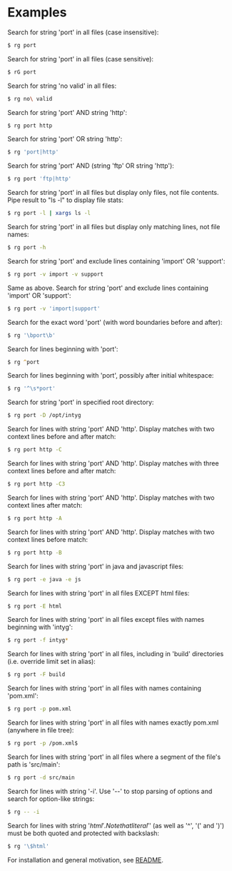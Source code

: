 # Examples

Search for string 'port' in all files (case insensitive):

```zsh
$ rg port
```

Search for string 'port' in all files (case sensitive):
```zsh
$ rG port
```

Search for string 'no valid' in all files:
```zsh
$ rg no\ valid
```

Search for string 'port' AND string 'http':

```zsh
$ rg port http
```

Search for string 'port' OR string 'http':

```zsh
$ rg 'port|http'
```

Search for string 'port' AND (string 'ftp' OR string 'http'):

```zsh
$ rg port 'ftp|http'
```

Search for string 'port' in all files but display only files, not file contents. Pipe result to "ls -l" to display file stats:

```zsh
$ rg port -l | xargs ls -l
```

Search for string 'port' in all files but display only matching lines, not file names:

```zsh
$ rg port -h
```

Search for string 'port' and exclude lines containing 'import' OR 'support':

```zsh
$ rg port -v import -v support
```

Same as above. Search for string 'port' and exclude lines containing 'import' OR 'support':

```zsh
$ rg port -v 'import|support'
```

Search for the exact word 'port' (with word boundaries before and after):

```zsh
$ rg '\bport\b'
```

Search for lines beginning with 'port':

```zsh
$ rg ^port
```

Search for lines beginning with 'port', possibly after initial whitespace:

```zsh
$ rg '^\s*port'
```

Search for string 'port' in specified root directory:

```zsh
$ rg port -D /opt/intyg
```

Search for lines with string 'port' AND 'http'. Display matches with two context lines before and after match:

```zsh
$ rg port http -C
```

Search for lines with string 'port' AND 'http'. Display matches with three context lines before and after match:

```zsh
$ rg port http -C3
```

Search for lines with string 'port' AND 'http'. Display matches with two context lines after match:

```zsh
$ rg port http -A
```

Search for lines with string 'port' AND 'http'. Display matches with two context lines before match:

```zsh
$ rg port http -B
```

Search for lines with string 'port' in java and javascript files:

```zsh
$ rg port -e java -e js
```

Search for lines with string 'port' in all files EXCEPT html files:

```zsh
$ rg port -E html
```

Search for lines with string 'port' in all files except files with names beginning with 'intyg':

```zsh
$ rg port -f intyg*
```

Search for lines with string 'port' in all files, including in 'build' directories (i.e. override limit set in alias):

```zsh
$ rg port -F build
```

Search for lines with string 'port' in all files with names containing 'pom.xml':

```zsh
$ rg port -p pom.xml
```

Search for lines with string 'port' in all files with names exactly pom.xml (anywhere in file tree):

```zsh
$ rg port -p /pom.xml$
```

Search for lines with string 'port' in all files where a segment of the file's path is 'src/main':

```zsh
$ rg port -d src/main
```

Search for lines with string '-i'. Use '--' to stop parsing of options and search for option-like strings:

```zsh
$ rg -- -i
```

Search for lines with string '$html'. Note that literal '$' (as well as '^', '(' and ')') must be both quoted and protected with backslash:

```zsh
$ rg '\$html'
```

For installation and general motivation, see [README](README.md).
